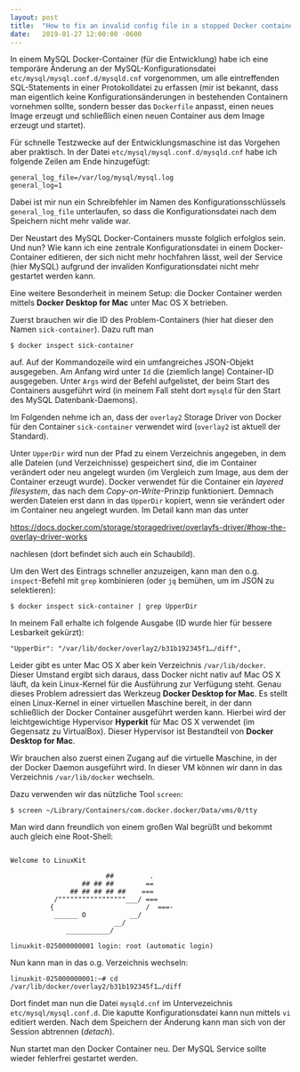 ```yaml
---
layout: post
title:  "How to fix an invalid config file in a stopped Docker container (on Mac OS X)"
date:   2019-01-27 12:00:00 -0600
---
```


In einem MySQL Docker-Container (für die Entwicklung) habe ich eine temporäre Änderung an der 
MySQL-Konfigurationsdatei `etc/mysql/mysql.conf.d/mysqld.cnf` vorgenommen, um alle eintreffenden 
SQL-Statements in einer Protokolldatei zu erfassen (mir ist bekannt, dass man eigentlich
keine Konfigurationsänderungen in bestehenden Containern vornehmen sollte, sondern besser das
`Dockerfile` anpasst, einen neues Image erzeugt und schließlich einen neuen Container aus
dem Image erzeugt und startet).

Für schnelle Testzwecke auf der Entwicklungsmaschine ist das Vorgehen aber praktisch.
In der Datei `etc/mysql/mysql.conf.d/mysqld.cnf` habe ich folgende Zeilen am Ende hinzugefügt:

```
general_log_file=/var/log/mysql/mysql.log
general_log=1
```

Dabei ist mir nun ein Schreibfehler im Namen des Konfigurationsschlüssels `general_log_file` 
unterlaufen, so dass die Konfigurationsdatei nach dem Speichern nicht mehr valide war.

Der Neustart des MySQL Docker-Containers musste folglich erfolglos sein. Und nun? Wie kann
ich eine zentrale Konfigurationsdatei in einem Docker-Container editieren, der sich nicht
mehr hochfahren lässt, weil der Service (hier MySQL) aufgrund der invaliden Konfigurationsdatei
nicht mehr gestartet werden kann.

Eine weitere Besonderheit in meinem Setup: die Docker Container werden mittels **Docker Desktop for Mac**
unter Mac OS X betrieben.

Zuerst brauchen wir die ID des Problem-Containers (hier hat dieser den Namen `sick-container`). Dazu ruft man
```
$ docker inspect sick-container
```
auf. Auf der Kommandozeile wird ein umfangreiches JSON-Objekt ausgegeben. Am Anfang wird unter `Id` die
(ziemlich lange) Container-ID ausgegeben. Unter `Args` wird der Befehl aufgelistet, der beim Start des
Containers ausgeführt wird (in meinem Fall steht dort `mysqld` für den Start des MySQL Datenbank-Daemons).

Im Folgenden nehme ich an, dass der `overlay2` Storage Driver von Docker für den Container `sick-container`
verwendet wird (`overlay2` ist aktuell der Standard).

Unter `UpperDir` wird nun der Pfad zu einem Verzeichnis angegeben, in dem alle Dateien (und Verzeichnisse)
gespeichert sind, die im Container verändert oder neu angelegt wurden (im Vergleich zum Image, aus dem der
Container erzeugt wurde). Docker verwendet für die Container ein *layered filesystem*, das nach dem
*Copy-on-Write*-Prinzip funktioniert. Demnach werden Dateien erst dann in das `UpperDir` kopiert, wenn sie
verändert oder im Container neu angelegt wurden. Im Detail kann man das unter

https://docs.docker.com/storage/storagedriver/overlayfs-driver/#how-the-overlay-driver-works

nachlesen (dort befindet sich auch ein Schaubild).

Um den Wert des Eintrags schneller anzuzeigen, kann man den o.g. `inspect`-Befehl mit `grep` kombinieren
(oder `jq` bemühen, um im JSON zu selektieren):
```
$ docker inspect sick-container | grep UpperDir
```
In meinem Fall erhalte ich folgende Ausgabe (ID wurde hier für bessere Lesbarkeit gekürzt):
```
"UpperDir": "/var/lib/docker/overlay2/b31b192345f1…/diff",
```

Leider gibt es unter Mac OS X aber kein Verzeichnis `/var/lib/docker`. Dieser Umstand ergibt sich
daraus, dass Docker nicht nativ auf Mac OS X läuft, da kein Linux-Kernel für die Ausführung zur
Verfügung steht. Genau dieses Problem adressiert das Werkzeug **Docker Desktop for Mac**. Es stellt
einen Linux-Kernel in einer virtuellen Maschine bereit, in der dann schließlich der Docker Container
ausgeführt werden kann. Hierbei wird der leichtgewichtige Hypervisor **Hyperkit** für Mac OS X
verwendet (im Gegensatz zu VirtualBox). Dieser Hypervisor ist Bestandteil von **Docker Desktop for Mac**.

Wir brauchen also zuerst einen Zugang auf die virtuelle Maschine, in der der Docker Daemon ausgeführt wird.
In dieser VM können wir dann in das Verzeichnis `/var/lib/docker` wechseln.

Dazu verwenden wir das nützliche Tool `screen`:
```
$ screen ~/Library/Containers/com.docker.docker/Data/vms/0/tty
```

Man wird dann freundlich von einem großen Wal begrüßt und bekommt auch gleich eine Root-Shell:
```

Welcome to LinuxKit

                        ##         .
                  ## ## ##        ==
               ## ## ## ## ##    ===
           /"""""""""""""""""___/ ===
          {                       /  ===-
           ______ O           __/
                          __/
              ___________/

linuxkit-025000000001 login: root (automatic login)
```

Nun kann man in das o.g. Verzeichnis wechseln:
```
linuxkit-025000000001:~# cd /var/lib/docker/overlay2/b31b192345f1…/diff
```

Dort findet man nun die Datei `mysqld.cnf` im Untervezeichnis `etc/mysql/mysql.conf.d`.
Die kaputte Konfigurationsdatei kann nun mittels `vi` editiert werden. Nach dem 
Speichern der Änderung kann man sich von der Session abtrennen (*detach*).

Nun startet man den Docker Container neu. Der MySQL Service sollte wieder fehlerfrei
gestartet werden.
